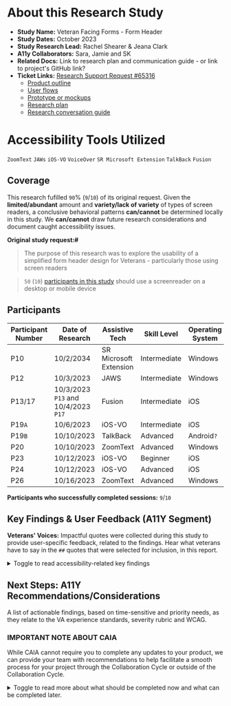 # About this Research Study
- **Study Name:** Veteran Facing Forms - Form Header
- **Study Dates:** October 2023
- **Study Research Lead:** Rachel Shearer & Jeana Clark
- **A11y Collaborators:** Sara, Jamie and SK
- **Related Docs:** Link to research plan and communication guide - or link to project's GitHub link?
- **Ticket Links:** [Research Support Request #65316](https://github.com/department-of-veterans-affairs/va.gov-team/issues/65316)
    - [Product outline](https://github.com/department-of-veterans-affairs/VA.gov-team-forms/blob/main/research/2023-09-form-header-usability-testing/Product%20Outline.md)
    - [User flows](https://staging.va.gov/authorization-to-disclose-alternate/introduction)
    - [Prototype or mockups](https://staging.va.gov/authorization-to-disclose-alternate/introduction)
    - [Research plan](https://github.com/department-of-veterans-affairs/VA.gov-team-forms/blob/main/research/2023-09-form-header-usability-testing/research-plan.md)
    - [Research conversation guide](https://github.com/department-of-veterans-affairs/VA.gov-team-forms/blob/main/research/2023-09-form-header-usability-testing/conversation-guide.md)

# Accessibility Tools Utilized
`ZoomText` `JAWs` `iOS-VO` `VoiceOver` `SR Microsoft Extension` `TalkBack` `Fusion` 

## Coverage
This research fufilled `90`% (`9`/`10`) of its original request. Given the **limited/abundant** amount and **variety/lack of variety** of types of screen readers, a conclusive behavioral patterns **can/cannot** be determined locally in this study. We **can/cannot** draw future research considerations and document caught accessibility issues.

**Original study request:#**
> The purpose of this research was to explore the usability of a simplified form header design for Veterans - particularly those using screen readers

> `50` (`10`) [participants in this study](https://github.com/department-of-veterans-affairs/VA.gov-team-forms/blob/main/research/2023-09-form-header-usability-testing/research-plan.md#:~:text=Assistive%20Technology%20(AT)) should use a screenreader on a desktop or mobile device

## Participants

| **Participant Number** | Date of Research | **Assistive Tech** | **Skill Level** | **Operating System** | **Browser** |**Device Type** |
|------------------------|------------------|--------------------|-----------------|----------------------|-------------|-------------|
| P10                        |        10/2/2034          |                    SR Microsoft Extension|    Intermediate             |        Windows              |     Edge        |          Desktop   |
| P12                       |         10/3/2023         |                 JAWS   |         Intermediate        |     Windows              |     Chrome        |          Desktop                  |             |             |
| P13/17                       |      10/3/2023 `P13` and 10/4/2023 `P17`          |        Fusion            |           Intermediate      |       iOS               |    Safari         |    iPad         |
| P19`A`                        |     10/6/2023             |               iOS-VO     |         Intermediate        |     iOS                 |         Safari    |      iPhone       |
| P19`B`                        |       10/10/2023           |       TalkBack             |    Advanced             |       Android`?`               |     Chrome        |    Mobile         |
| P20                       |     10/10/2023             |         ZoomText           |       Advanced          |     Windows                   |        Edge     |     Desktop        |
| P23                       |   10/12/2023               |         iOS-VO           |         Beginner        |           iOS           |       Safari      |  iPad           |
| P24                       |  10/12/2023                 |         iOS-VO           |          Advanced       |   iOS                   |     Safari        |        Tablet     |
| P26                       |     10/16/2023             |         ZoomText           |     Advanced            |       Windows               |    Chrome         | Desktop            |

**Participants who successfully completed sessions:** `9`/`10`

## Key Findings & User Feedback (A11Y Segment)

**Veterans' Voices:** Impactful quotes were collected during this study to provide user-specific feedback, related to the findings. Hear what veterans have to say in the `##` quotes that were selected for inclusion, in this report.

<details><summary>Toggle to read accessibility-related key findings</summary>

### Finding 1: Stepper confusion & stage in the process
- Users are confused as to where they are in the process, when they are still on the same [step #] of [#steps].
    - > “Not sure how many pages I have left because it says 2 of 4, but I was on 2 of 4 already. Basically I have four pages, but I could be on 10 or 3. This would frustrate me. I think I am getting close to the end and these forms are tedious already. That would just annoy me more. I would be thinking I was thoroughly progressing but I am not.  I can't tell if I am in the beginning, middle or end, now. If I go back it will say 2 of 2.” - P10
    - <img width="381" alt="Step 2 of 4 Your Information" src="https://github.com/department-of-veterans-affairs/va.gov-team/assets/124186314/1d790878-2e2a-4084-a289-0bbd5d3b8cca">
    - > "We’re in chapter 2 (but not how many chapters there are). It doesn’t say how long this is going to take. The last page said ‘2 of 4,’ but this one didn’t." - P13
    - > "It was my understanding initially that there was one page per (chapter). Apparently there are multiple (pages) per chapter." - P20
    - > "I don’t have a clue." - P26, upon being asked _What if you wanted to see how many pages are in front of you?_ 
- The progress bar wasn’t immediately findable/navigable by screen reader users.
    - > "No…some forms give a percentage of how far along you are, but not any government forms." - P12, upon being asked _Any idea how you'd track your progress?_
    -  > "I just noticed that, there’s a progress bar on top." - P20
    -  > "Older VA forms had a percent bar that told me how far along I am. I don’t know if this form has a bar. If it does, I don’t know how to get to it." - P26
       - Note: This user used the Heading List to navigate through the form by heading. The progress bar does not appear in this list.
- Its placement at the top made it difficult for keyboard-only users to refer to when further down the page.
    - > "When you wanted me to see where I was in the form, I like where on the bottom, it’ll have a ‘meter’ - you’re 50% through. I don’t have to go all the way to the top to figure out ‘how far along am I?’ The meter is super-nice.” “Tabbing to the top to see where I am on the form (was frustrating)." - P13
- The visual indicator was missing in high-contrast mode.
- Sighted users generally understood what the colors indicated, but felt that there could be more distinction between them.
    - > "I saw the blue line change. There were two grays, dark blue and light blue and now there are light blue and gray." - P10
    - > "Dark bar has been completed, blue bar means it’s not completed yet. Gray bar is more forms to fill out." - P19B
    - P20 noted that it might be useful to change the progress bar colors to be more distinct from each other.
 
      
**According to the USWDS:** A [step indicator](https://designsystem.digital.gov/components/step-indicator/) updates users on their progress through a multi-step process.
 - Place a heading directly below the step indicator. Each step needs an explicit heading. The step indicator segments (even with labels and counters) are not sufficient as a heading for a page or screen.
 - [Access additional details on this component](https://designsystem.digital.gov/components/step-indicator/#accessibility:~:text=the%20overall%20process.-,Accessibility,-Use%20semantic%20heading)
    - Use semantic heading levels. Though our default code uses an `<h4>`, use the correct heading level in your own implementation.
    - Use `aria-label=”progress”`. Placing this `aria-label` on the element with the class `usa-step-indicator` helps provide important context to screen readers.
    - Use visually hidden text on labels. Use visually hidden text make the completion status of each step explicit.
    - Indicate the current step. When using labeled segments, use `aria-current="true"` on the list item representing the current step.
    - Hide unlabeled segments. There is no content inside the segments when labels aren’t used, so it is safe to add `aria-hidden="true` to the element with the class name `usa-step-indicator__segments`.
    - [Review the Component in the VA.gov Design System](https://design.va.gov/components/form/progress-bar-segmented)


### Finding 2: Form title and number helpful, when the user found it
- If the user can access the form title/number, they clearly understand what form they're on.
- Users appreciated having the form title and number available to them.
   - > "(using ctrl+Home)...gave me the title of the form" - P12
   - > "I really like that. You don’t always know the form number." - P13
    - > "I would go back to the previous page and double check the form number to confirm I am on the correct form." - P23
- One screen reader user was unable to find/read the form title.
   - P26 used the URL to try to figure out what form he was on. He navigated the page by tabbing, and was unable to access the form header by doing so.
   - When asked _If you had a magic wand, what would you page?_, he said he’d have the name and number of the form at the top of the page.

### Finding 3: "Back" link wasn't easy to find; the "Continue" button worked well
-  Up-top “back” link wasn’t obvious to users, and required a lot of tabbing/swiping to access from the bottom of the form.
    - > "I don’t see a (back button) here, I’d probably hit shift+tab." - P12
    - P19A, who used an iPad, swiped up until she got to the in-form “Back” button, and tapped on it.
    - > "I assume I’d just fix it in the form…I don’t see an option to make a change..." he scrolls up, and sees the Back link. "Or I could use the back button." - P20
-  Some users expected to see a “back” button below the question, next to “continue”.
    - > "When you get to the bottom of the page, (it should have) “next page” and “previous page”. It’d be easier to navigate…rather than jumping around and hoping to find (the right spot)." - P12
- Users said that the placement of the "Continue" button made sense.
    - > "Continue (button) worked great" - P13
    - P24 mentioned that the continue button being right underneath the radio buttons was very helpful.
- Some users used their browser's 'back' button to navigate through the form instead of the "Back" link.

### Finding 4: Users expected to be able to save their progress upon exiting the form.
- Many users expected a “save” button to accompany the exit process. Most looked for a “save and continue” button, and felt frustrated when they couldn’t find one. We had to explain that it was unauthenticated.
    - >  "I want it to tell me to save it. Most of the forms on the VA, you can’t save them…and have to start over." - P13, after tabbing to the "Exit" link
    - > "You’d scroll to the top and click 'save'...hmm, I don’t see a ‘save’. If you just exit you’ll lose all your information. I don’t see a tab that says ‘save and continue later." - P19B 
    - > "Well, it doesn’t suggest that I can save it, so I’d click on ‘Exit form'" - P20
     - > "At this point, this is where I would call my daughter or health advocate." - P23, when asked to exit the form and trying to find a “Save” button. 
     - > "I need to go to ‘Save and Continue,’ there’s usually a button at the bottom like that." - P26, who also noted that using a screen reader takes time and he "gets tired, sometimes wants to take a break." 

### Finding 5: Users wanted to know if the form was being saved or not.
- > "Oh, just like Word." - P13, when we explained that the form would auto-save
- > "I don’t know if this form could be saved. I’ve never seen a form on the VA portal (that lets me save). Maybe it’s there and I didn’t see it." - P13
- > "I wouldn’t think the form was saved because there isn’t an information is saved alert." - P19
- > "Yes, at the bottom…You’re already trying to listen as a visually impaired section. As long as you can get to the end and save, it’s fine (each time before you hit continue)." - P19, when asked if they want to hear an "information saved" message
- > "Having a visual save option would help. Text that says ‘save’. I have a feeling you guys will probably (add that). And looking at the top of this page, you could put ‘save’ next to the ‘back’ and ‘exit’ buttons, and maybe make that a bit larger font." - P20

### Finding 6: Some users ignored the "Exit" link completely.
- Some users preferred to manually close the tab (alt + F4) to exit, rather than looking for an exit link.
    - > What would you do to end this process? “Alt + F4.” What would that do? “Cancel it all out, get rid of it.” - P12
    - P26 said he’d leave the window open and open a new Chrome tab, then use alt+tab to go between the tabs. He’d also consider bookmarking the page to return to it later. 

### Finding 7: The date of birth and social security number fields were challenging for some users.
- **Date of birth:**
    - > "I hate these things where you have to pick the month, but have to type the day and year…I expect the same thing (in each field)...it’s be much easier if you could just type in ‘05’ (for month), it’s simpler that way. I’m old and get confused easy…In MyHealtheVet, its numerical dates. It’d be much easier if it was the same all the way through." - P12
     - > "I don’t hear a number in my day. I hear month, and then day, but no numbers are going in. In the day I am trying to get a number in there." - P13
     - P23 mentioned that having to manually type in birthday was difficult and expected a drop down like how the month is.
     - P24: “Day” field was not announced after selecting a month. After typing in Day it automatically places focus to year input field. 
- **Social security number:**
    - P13 had an issue entering. They entered 9 numbers, but the didn’t group them by dashes properly, and got an error. 
    - > "3 input fields are easier than one long input field for social security. Long input field I forget how many numbers I type, also-  if I type in a long input field I would have to delete the whole number and start over again." - P20

### Other pain points (not limited to this form)
- Lack of consistency between VA.gov and MyHealtheVet, and other federal gov web platforms, causes confusion for AT users, who have to “re-learn” on each new site.
    - > "These are all government websites. I know you’re looking for different things on different government websites, but they should at least be able to make certain parts of it standard so you don’t have to try to guess." - P26 
-  On intro page, time to completion is for able, sighted users, and doesn’t given an approximation for AT users.
    - > "Says it’ll take 5 minutes (for sighted users); would be 15 or 20 minutes for me. I can get through it, but that’s because the questions are really easy." - P13
- Beginner and intermediate screen reader users tend to be “tabbers” - using tab to navigate between interactive elements. This has the effect of lots of text NOT being read out loud, when text isn't focusable (think paragraphs, unlinked headings, etc.)
    - > "My reader stops. Why did my reader just stop? If I hit tab, it takes me to the next session, so I miss the whole rest of it." - P13
- 2FA adds a lot of interactions that an AT users has to go through. It can be difficult for them. And the authentication process is cumbersome for Vets who don’t have the required IDs.
    - > "Sometimes I get stuck with logging in. I’ve noticed that the login process for VA.gov and eBenefits has more (requirements)...it takes longer to get in. It can be kind of a hassle." - P19
    - > "I bet most vets aren’t using VA.gov, because you have to upload (documents) and the verification process. If you could come up with another process to verify rather than text..." - P20  

</details>

## Next Steps: A11Y Recommendations/Considerations
A list of actionable findings, based on time-sensitive and priority needs, as they relate to the VA experience standards, severity rubric and WCAG.

### IMPORTANT NOTE ABOUT CAIA
While CAIA cannot require you to complete any updates to your product, we can provide your team with recommendations to help facilitate a smooth process for your project through the Collaboration Cycle or outside of the Collaboration Cycle.

<details><summary>Toggle to read more about what should be completed now and what can be completed later.</summary>

### Complete Now
#### ISSUE ITEM NAME GOES HERE
- Issue Description: 
- Desired Outcome:
- Experience standard:`Category #` `Issue #`
- Defect:`Launch Blocking`
- Impact Area: `A11y` `Content` and/or `IA`
- Appears on: `Experience Standards` `WCAG` `Common Issues`
- WCAG: `#.# Link to WCAG`
### Complete Soon
#### ISSUE ITEM NAME GOES HERE
- Issue Description: 
- Desired Outcome:
- Experience standard:`Category #` `Issue #`
- Defect:`Depends`
- Impact Area: `A11y` `Content` and/or `IA`
- Appears on: `Experience Standards` `WCAG` `Common Issues`
- WCAG: `#.# Link to WCAG`
### Complete Later
#### Finding 1
- **Issue Description:** UI components do not initiate a change of context when they receive user input. The form screen changes, but the users sees they are on step 2 of 4, regardless.
- **Desired Outcome:** Communicate progress to the user in a predictable and understandable nature.
- **Experience standards:** `Category 11` `Issue 13` [link to standard](https://depo-platform-documentation.scrollhelp.site/collaboration-cycle/va-gov-experience-standards#:~:text=13-,WCAG%20SC%203.2.2_A,-x)
- **Defect:** `Not Blocking`
- **Impact Area:** `A11y`
- **Appears on:** `Experience Standards` `WCAG`
- **WCAG:** `3.2.2` `4.1.3?`

</details>
